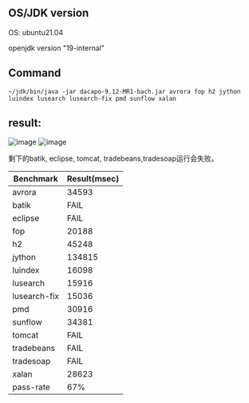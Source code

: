 ## OS/JDK version

OS: ubuntu21.04

openjdk version "19-internal"

## Command

```
~/jdk/bin/java -jar dacapo-9.12-MR1-bach.jar avrora fop h2 jython luindex lusearch lusearch-fix pmd sunflow xalan
```

## result:
![image](https://user-images.githubusercontent.com/26591790/180114444-a55d8763-1095-4e4b-8174-81c3ac85caed.png)
![image](https://user-images.githubusercontent.com/26591790/180114527-acae1e56-3093-4587-9c05-98814622e184.png)

剩下的batik, eclipse, tomcat, tradebeans,tradesoap运行会失败。

Benchmark | Result(msec)
---|---
avrora | 34593
batik | FAIL
eclipse | FAIL
fop | 20188
h2 | 45248
jython | 134815
luindex | 16098
lusearch | 15916
lusearch-fix | 15036
pmd | 30916
sunflow | 34381
tomcat | FAIL
tradebeans | FAIL
tradesoap | FAIL
xalan | 28623
pass-rate | 67%

